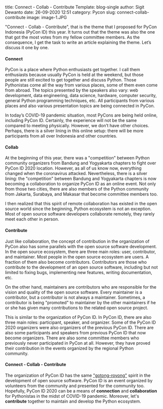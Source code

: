 title: Connect - Collab - Contribute
Template: blog-single
author: Sigit Dewanto
date: 26-09-2020 12:51
category: Pycon
slug: connect-collab-contribute
image: image-1.JPG

"Connect - Collab - Contribute", that is the theme that I proposed for PyCon Indonesia (PyCon ID) this year. It turns out that the theme was also the one that got the most votes from my fellow committee members. As the consequence, I get the task to write an article explaining the theme. Let’s discuss it one by one.

#### **Connect**

PyCon is a place where Python enthusiasts get together. I call them enthusiasts because usually PyCon is held at the weekend, but those people are still excited to get together and discuss Python. Those Pythonistas come all the way from various places, some of them even come from abroad. The topics presented by the speakers also vary: web development, data engineering, data science, hardware, computer security, general Python programming techniques, etc. All participants from various places and also various presentation topics are being connected in PyCon.

In today’s COVID-19 pandemic situation, most PyCons are being held online, including PyCon ID. Certainly, the experience will not be the same compared to meeting physically. However, we don’t have other choices.  Perhaps, there is a silver lining in this online setup: there will be more participants from all over Indonesia and other countries.

#### **Collab**

At the beginning of this year, there was a "competition" between Python community organizers from Bandung and Yogyakarta chapters to fight over PyCon ID 2020 location. However, as all of us know now, everything changed when the coronavirus attacked. Nevertheless, there is a silver lining: the "competition"  between Bandung and Yogyakarta chapters is now becoming a collaboration to organize PyCon ID as an online event. Not only from those two cities, there are also members of the Python community  from Jakarta, Surabaya, and Makasar that become committee members too.

I then realized that this spirit of remote collaboration has existed in the open source world since the beginning, Python ecosystem is not an exception. Most of open source software developers collaborate remotely, they rarely meet each other in person.

#### **Contribute**

Just like collaboration, the concept of contribution in the organization of PyCon also has some parallels with the open source software development. In the open source ecosystem, there are three main roles: user, contributor, and maintainer. Most people in the open source ecosystem are users. A fraction of them also become contributors. Contributors are those who contribute to the development of an open source software, including but not limited to fixing bugs, implementing new features, writing documentation, etc.

On the other hand, maintainers are contributors who are responsible for the vision and quality of the open source software. Every maintainer is a contributor, but a contributor is not always a maintainer. Sometimes, a contributor is being "promoted" to maintainer by the other maintainers if he or she has given many contributions to the related open source project.

This is similar to the organization of PyCon ID. In PyCon ID, there are also three main roles: participant, speaker, and organizer. Some of the PyCon ID 2020 organizers were also organizers of the previous PyCon ID. There are also some participants and speakers from previous PyCon ID that now become organizers. There are also some committee members who previously never participated in PyCon at all. However, they have proved their contribution in the events organized by the regional Python community.

#### **Connect - Collab - Contribute**

The organization of PyCon ID has the same ["gotong-royong"](https://id.wikipedia.org/wiki/Gotong_royong) spirit in the development of open source software. PyCon ID is an event organized by volunteers from the community and presented for the community too. Hopefully, PyCon ID 2020 can be a means of **connection** and **collaboration** for Pythonistas in the midst of COVID-19 pandemic. Moreover, let's **contribute** together to maintain and develop the Python ecosystem.
